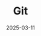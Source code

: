 ---
weight: 2
title: "Git"
description: "Git is a free and open source distributed version control system designed to handle everything from small to very large projects with speed and efficiency."
icon: "article"
date: "2025-03-11"
lastmod: "2025-03-11"
draft: false
toc: true
---